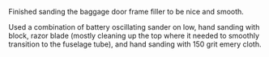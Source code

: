 Finished sanding the baggage door frame filler to be nice and smooth.

Used a combination of battery oscillating sander on low, hand sanding with block, razor blade (mostly cleaning up the top where it needed to smoothly transition to the fuselage tube), and hand sanding with 150 grit emery cloth.
